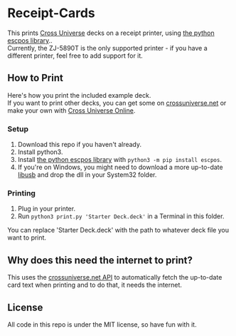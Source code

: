 # Receipt-Cards
This prints [Cross Universe](https://crossuniverse.net/jp) decks on a receipt printer, using [the python escpos library](https://github.com/python-escpos/python-escpos)..  
Currently, the ZJ-5890T is the only supported printer - if you have a different printer, feel free to add support for it.

## How to Print
Here's how you print the included example deck.  
If you want to print other decks, you can get some on [crossuniverse.net](https://crossuniverse.net) or make your own with [Cross Universe Online](https://battle.crossuniverse.net/deckMaker/index.html).

### Setup
1. Download this repo if you haven't already.
2. Install python3.
3. Install [the python escpos library](https://github.com/python-escpos/python-escpos) with `python3 -m pip install escpos`.
4. If you're on Windows, you might need to download a more up-to-date [libusb](https://libusb.info/) and drop the dll in your System32 folder.

### Printing
1. Plug in your printer.
2. Run `python3 print.py 'Starter Deck.deck'` in a Terminal in this folder.

You can replace 'Starter Deck.deck' with the path to whatever deck file you want to print.

## Why does this need the internet to print?
This uses the [crossuniverse.net API](https://crossuniverse.net/apiDocs/) to automatically fetch the up-to-date card text when printing and to do that, it needs the internet.

## License
All code in this repo is under the MIT license, so have fun with it.
